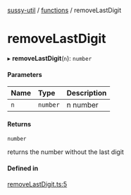 [sussy-util](../README.md) / [functions](./README.md) / removeLastDigit

# removeLastDigit

▸ **removeLastDigit**(`n`): `number`

#### Parameters

| Name | Type | Description |
| :------ | :------ | :------ |
| `n` | `number` | n number |

#### Returns

`number`

returns the number without the last digit

#### Defined in

[removeLastDigit.ts:5](https://github.com/roteKlaue/SussyUtilMadeByMe/blob/10106df/src/Functions/removeLastDigit.ts#L5)
